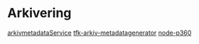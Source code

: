 # Arkivering

[arkivmetadataService](https://arkivmetadata.service.t-fk.no)
    [tfk-arkiv-metadatagenerator](https://github.com/telemark/tfk-arkiv-metadatagenerator)
[node-p360](https://github.com/telemark/node-p360)